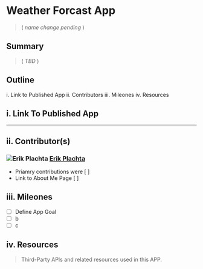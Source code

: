 # Weather Forcast App 
> ( *name change pending* )

## Summary 

> ( *TBD* )
## Outline

i. Link to Published App
ii. Contributors
iii. Mileones
iv. Resources

## i. Link To Published App

---

## ii. Contributor(s)

### ![Erik Plachta](https://s.gravatar.com/avatar/cde2e5381aa5e6d8d0220c46edee8f88?s=30) [Erik Plachta](www.github.com/erikplachta)

- Priamry contributions were [ ]
- Link to About Me Page [ ]


## iii. Mileones

- [ ] Define App Goal
- [ ] b
- [ ] c

## iv. Resources

> Third-Party APIs and related resources used in this APP.
